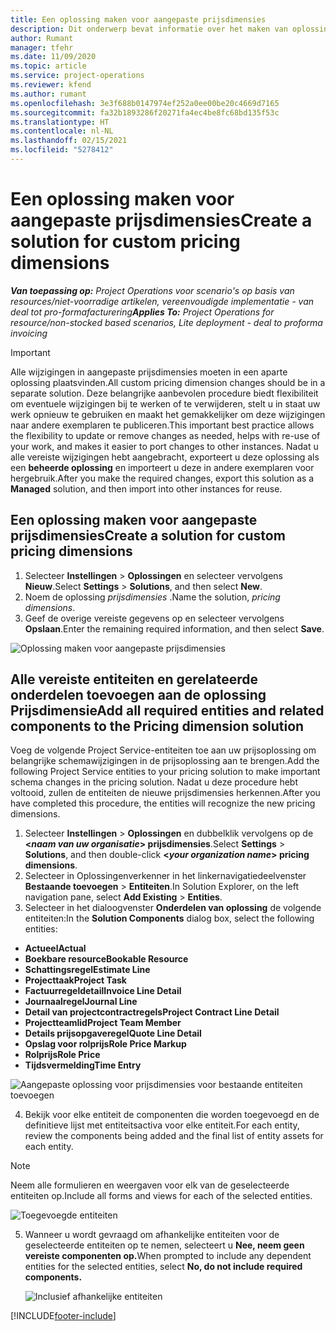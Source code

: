 ```yaml
---
title: Een oplossing maken voor aangepaste prijsdimensies
description: Dit onderwerp bevat informatie over het maken van oplossingen voor aangepaste prijsdimensies.
author: Rumant
manager: tfehr
ms.date: 11/09/2020
ms.topic: article
ms.service: project-operations
ms.reviewer: kfend
ms.author: rumant
ms.openlocfilehash: 3e3f688b0147974ef252a0ee00be20c4669d7165
ms.sourcegitcommit: fa32b1893286f20271fa4ec4be8fc68bd135f53c
ms.translationtype: HT
ms.contentlocale: nl-NL
ms.lasthandoff: 02/15/2021
ms.locfileid: "5278412"
---
```

# <a name="create-a-solution-for-custom-pricing-dimensions"></a><span data-ttu-id="4bebe-103">Een oplossing maken voor aangepaste prijsdimensies</span><span class="sxs-lookup"><span data-stu-id="4bebe-103">Create a solution for custom pricing dimensions</span></span>

 <span data-ttu-id="4bebe-104">_**Van toepassing op:** Project Operations voor scenario's op basis van resources/niet-voorradige artikelen, vereenvoudigde implementatie - van deal tot pro-formafacturering_</span><span class="sxs-lookup"><span data-stu-id="4bebe-104">_**Applies To:** Project Operations for resource/non-stocked based scenarios, Lite deployment - deal to proforma invoicing_</span></span> 

>[!IMPORTANT]
><span data-ttu-id="4bebe-105">Alle wijzigingen in aangepaste prijsdimensies moeten in een aparte oplossing plaatsvinden.</span><span class="sxs-lookup"><span data-stu-id="4bebe-105">All custom pricing dimension changes should be in a separate solution.</span></span> <span data-ttu-id="4bebe-106">Deze belangrijke aanbevolen procedure biedt flexibiliteit om eventuele wijzigingen bij te werken of te verwijderen, stelt u in staat uw werk opnieuw te gebruiken en maakt het gemakkelijker om deze wijzigingen naar andere exemplaren te publiceren.</span><span class="sxs-lookup"><span data-stu-id="4bebe-106">This important best practice allows the flexibility to update or remove changes as needed, helps with re-use of your work, and makes it easier to port changes to other instances.</span></span> <span data-ttu-id="4bebe-107">Nadat u alle vereiste wijzigingen hebt aangebracht, exporteert u deze oplossing als een **beheerde oplossing** en importeert u deze in andere exemplaren voor hergebruik.</span><span class="sxs-lookup"><span data-stu-id="4bebe-107">After you make the required changes, export this solution as a **Managed** solution, and then import into other instances for reuse.</span></span>

## <a name="create-a-solution-for-custom-pricing-dimensions"></a><span data-ttu-id="4bebe-108">Een oplossing maken voor aangepaste prijsdimensies</span><span class="sxs-lookup"><span data-stu-id="4bebe-108">Create a solution for custom pricing dimensions</span></span>

1.  <span data-ttu-id="4bebe-109">Selecteer **Instellingen** > **Oplossingen** en selecteer vervolgens **Nieuw**.</span><span class="sxs-lookup"><span data-stu-id="4bebe-109">Select **Settings** > **Solutions**, and then select **New**.</span></span>
2.  <span data-ttu-id="4bebe-110">Noem de oplossing *prijsdimensies <your organization name>*.</span><span class="sxs-lookup"><span data-stu-id="4bebe-110">Name the solution, *<your organization name> pricing dimensions*.</span></span>
3. <span data-ttu-id="4bebe-111">Geef de overige vereiste gegevens op en selecteer vervolgens **Opslaan**.</span><span class="sxs-lookup"><span data-stu-id="4bebe-111">Enter the remaining required information, and then select **Save**.</span></span>

  ![Oplossing maken voor aangepaste prijsdimensies](./media/Creation-of-custom-pricing-dimension-solution.png)
 
## <a name="add-all-required-entities-and-related-components-to-the-pricing-dimension-solution"></a><span data-ttu-id="4bebe-113">Alle vereiste entiteiten en gerelateerde onderdelen toevoegen aan de oplossing Prijsdimensie</span><span class="sxs-lookup"><span data-stu-id="4bebe-113">Add all required entities and related components to the Pricing dimension solution</span></span>

<span data-ttu-id="4bebe-114">Voeg de volgende Project Service-entiteiten toe aan uw prijsoplossing om belangrijke schemawijzigingen in de prijsoplossing aan te brengen.</span><span class="sxs-lookup"><span data-stu-id="4bebe-114">Add the following Project Service entities to your pricing solution to make important schema changes in the pricing solution.</span></span> <span data-ttu-id="4bebe-115">Nadat u deze procedure hebt voltooid, zullen de entiteiten de nieuwe prijsdimensies herkennen.</span><span class="sxs-lookup"><span data-stu-id="4bebe-115">After you have completed this procedure, the entities will recognize the new pricing dimensions.</span></span>

1.  <span data-ttu-id="4bebe-116">Selecteer **Instellingen** > **Oplossingen** en dubbelklik vervolgens op de **<*naam van uw organisatie*> prijsdimensies**.</span><span class="sxs-lookup"><span data-stu-id="4bebe-116">Select **Settings** > **Solutions**, and then double-click **<*your organization name*> pricing dimensions**.</span></span>
2.  <span data-ttu-id="4bebe-117">Selecteer in Oplossingenverkenner in het linkernavigatiedeelvenster **Bestaande toevoegen** > **Entiteiten**.</span><span class="sxs-lookup"><span data-stu-id="4bebe-117">In Solution Explorer, on the left navigation pane, select **Add Existing** > **Entities**.</span></span>
3.  <span data-ttu-id="4bebe-118">Selecteer in het dialoogvenster **Onderdelen van oplossing** de volgende entiteiten:</span><span class="sxs-lookup"><span data-stu-id="4bebe-118">In the **Solution Components** dialog box, select the following entities:</span></span>
 
   - <span data-ttu-id="4bebe-119">**Actueel**</span><span class="sxs-lookup"><span data-stu-id="4bebe-119">**Actual**</span></span>
   - <span data-ttu-id="4bebe-120">**Boekbare resource**</span><span class="sxs-lookup"><span data-stu-id="4bebe-120">**Bookable Resource**</span></span>
   - <span data-ttu-id="4bebe-121">**Schattingsregel**</span><span class="sxs-lookup"><span data-stu-id="4bebe-121">**Estimate Line**</span></span>
   - <span data-ttu-id="4bebe-122">**Projecttaak**</span><span class="sxs-lookup"><span data-stu-id="4bebe-122">**Project Task**</span></span>
   - <span data-ttu-id="4bebe-123">**Factuurregeldetail**</span><span class="sxs-lookup"><span data-stu-id="4bebe-123">**Invoice Line Detail**</span></span>
   - <span data-ttu-id="4bebe-124">**Journaalregel**</span><span class="sxs-lookup"><span data-stu-id="4bebe-124">**Journal Line**</span></span>
   - <span data-ttu-id="4bebe-125">**Detail van projectcontractregels**</span><span class="sxs-lookup"><span data-stu-id="4bebe-125">**Project Contract Line Detail**</span></span>
   - <span data-ttu-id="4bebe-126">**Projectteamlid**</span><span class="sxs-lookup"><span data-stu-id="4bebe-126">**Project Team Member**</span></span>
   - <span data-ttu-id="4bebe-127">**Details prijsopgaveregel**</span><span class="sxs-lookup"><span data-stu-id="4bebe-127">**Quote Line Detail**</span></span>
   - <span data-ttu-id="4bebe-128">**Opslag voor rolprijs**</span><span class="sxs-lookup"><span data-stu-id="4bebe-128">**Role Price Markup**</span></span>
   - <span data-ttu-id="4bebe-129">**Rolprijs**</span><span class="sxs-lookup"><span data-stu-id="4bebe-129">**Role Price**</span></span>
   - <span data-ttu-id="4bebe-130">**Tijdsvermelding**</span><span class="sxs-lookup"><span data-stu-id="4bebe-130">**Time Entry**</span></span>
 
   ![Aangepaste oplossing voor prijsdimensies voor bestaande entiteiten toevoegen](./media/Existing-entities-to-PD-solution.png)
 
 4. <span data-ttu-id="4bebe-132">Bekijk voor elke entiteit de componenten die worden toegevoegd en de definitieve lijst met entiteitsactiva voor elke entiteit.</span><span class="sxs-lookup"><span data-stu-id="4bebe-132">For each entity, review the components being added and the final list of entity assets for each entity.</span></span> 

   >[!NOTE]
   > <span data-ttu-id="4bebe-133">Neem alle formulieren en weergaven voor elk van de geselecteerde entiteiten op.</span><span class="sxs-lookup"><span data-stu-id="4bebe-133">Include all forms and views for each of the selected entities.</span></span>

  ![Toegevoegde entiteiten](./media/solution-component-selection.png)


5.  <span data-ttu-id="4bebe-135">Wanneer u wordt gevraagd om afhankelijke entiteiten voor de geselecteerde entiteiten op te nemen, selecteert u **Nee, neem geen vereiste componenten op.**</span><span class="sxs-lookup"><span data-stu-id="4bebe-135">When prompted to include any dependent entities for the selected entities, select **No, do not include required components.**</span></span>

    ![Inclusief afhankelijke entiteiten](./media/Do-not-include-required.png)


[!INCLUDE[footer-include](../includes/footer-banner.md)]